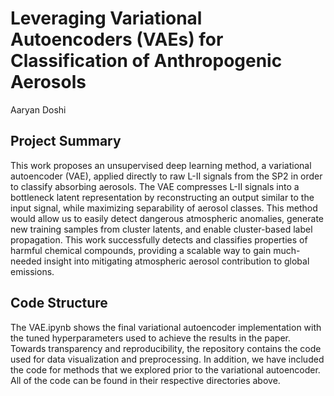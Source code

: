# Leveraging Variational Autoencoders (VAEs) for Classification of Anthropogenic Aerosols
Aaryan Doshi
## Project Summary
This work proposes an unsupervised deep learning method, a variational autoencoder (VAE), applied directly to raw L-II signals from the SP2 in order to classify absorbing aerosols. The VAE compresses L-II signals into a bottleneck latent representation by reconstructing an output similar to the input signal, while maximizing separability of aerosol classes. This method would allow us to easily detect dangerous atmospheric anomalies, generate new training samples from cluster latents, and enable cluster-based label propagation. This work successfully detects and classifies properties of harmful chemical compounds, providing a scalable way to gain much-needed insight into mitigating atmospheric aerosol contribution to global emissions.
## Code Structure
The VAE.ipynb shows the final variational autoencoder implementation with the tuned hyperparameters used to achieve the results in the paper. Towards transparency and reproducibility, the repository contains the code used for data visualization and preprocessing. In addition, we have included the code for methods that we explored prior to the variational autoencoder. All of the code can be found in their respective directories above.
